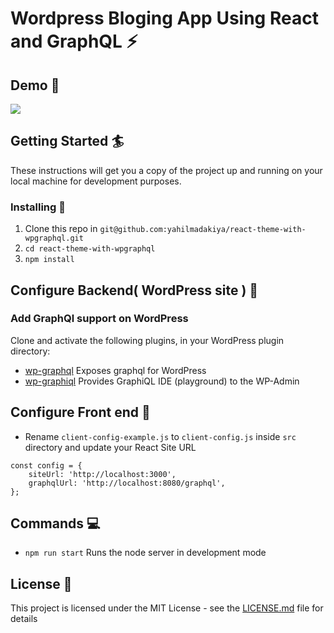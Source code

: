 # Wordpress Bloging App Using React and GraphQL :zap:

## Demo :movie_camera:
![](demo.gif)

## Getting Started :surfer:
These instructions will get you a copy of the project up and running on your local machine for development purposes.

### Installing :wrench:
1. Clone this repo in `git@github.com:yahilmadakiya/react-theme-with-wpgraphql.git`
2. `cd react-theme-with-wpgraphql`
3. `npm install`

## Configure Backend( WordPress site ) :wrench:
### Add GraphQl support on WordPress
Clone and activate the following plugins, in your WordPress plugin directory:

- [wp-graphql](https://github.com/wp-graphql/wp-graphql) Exposes graphql for WordPress
- [wp-graphiql](https://github.com/wp-graphql/wp-graphiql) Provides GraphiQL IDE (playground) to the WP-Admin

## Configure Front end :wrench:
* Rename `client-config-example.js` to `client-config.js` inside `src` directory and update your React Site URL

```JS
const config = {
	siteUrl: 'http://localhost:3000',
	graphqlUrl: 'http://localhost:8080/graphql',
};
```


## Commands :computer:

* `npm run start` Runs the node server in development mode


## License :page_with_curl:

This project is licensed under the MIT License - see the [LICENSE.md](LICENSE.md) file for details
